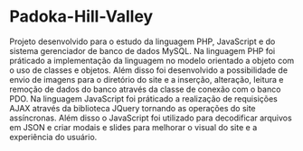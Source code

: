 # Padoka-Hill-Valley
Projeto desenvolvido para o estudo da linguagem PHP, JavaScript e do sistema gerenciador de banco de dados MySQL.
Na linguagem PHP foi práticado a implementação da linguagem no modelo orientado a objeto com o uso de classes e objetos. Além disso foi desenvolvido a possibilidade de envio de imagens para o diretório do site e a inserção, alteração, leitura e remoção de dados do banco através da classe de conexão com o banco PDO.
Na linguagem JavaScript foi práticado a realização de requisições AJAX através da biblioteca JQuery tornando as operações do site assíncronas. Além disso o JavaScript foi utilizado para decodificar arquivos em JSON e criar modais e slides para melhorar o visual do site e a experiência do usuário.
